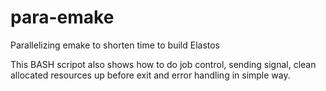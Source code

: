 para-emake
==========

Parallelizing emake to shorten time to build Elastos

This BASH scripot also shows how to do job control, sending signal, clean allocated resources up before exit and error handling in simple way.

